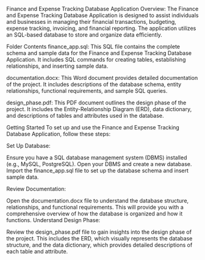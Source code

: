 Finance and Expense Tracking Database Application
Overview:
The Finance and Expense Tracking Database Application is designed to assist individuals and businesses in managing their financial transactions, budgeting, expense tracking, invoicing, and financial reporting. The application utilizes an SQL-based database to store and organize data efficiently.

Folder Contents
finance_app.sql: This SQL file contains the complete schema and sample data for the Finance and Expense Tracking Database Application. It includes SQL commands for creating tables, establishing relationships, and inserting sample data.

documentation.docx: This Word document provides detailed documentation of the project. It includes descriptions of the database schema, entity relationships, functional requirements, and sample SQL queries.

design_phase.pdf: This PDF document outlines the design phase of the project. It includes the Entity-Relationship Diagram (ERD), data dictionary, and descriptions of tables and attributes used in the database.

Getting Started
To set up and use the Finance and Expense Tracking Database Application, follow these steps:

Set Up Database:

Ensure you have a SQL database management system (DBMS) installed (e.g., MySQL, PostgreSQL).
Open your DBMS and create a new database.
Import the finance_app.sql file to set up the database schema and insert sample data.

Review Documentation:

Open the documentation.docx file to understand the database structure, relationships, and functional requirements. This will provide you with a comprehensive overview of how the database is organized and how it functions.
Understand Design Phase:

Review the design_phase.pdf file to gain insights into the design phase of the project. This includes the ERD, which visually represents the database structure, and the data dictionary, which provides detailed descriptions of each table and attribute.
